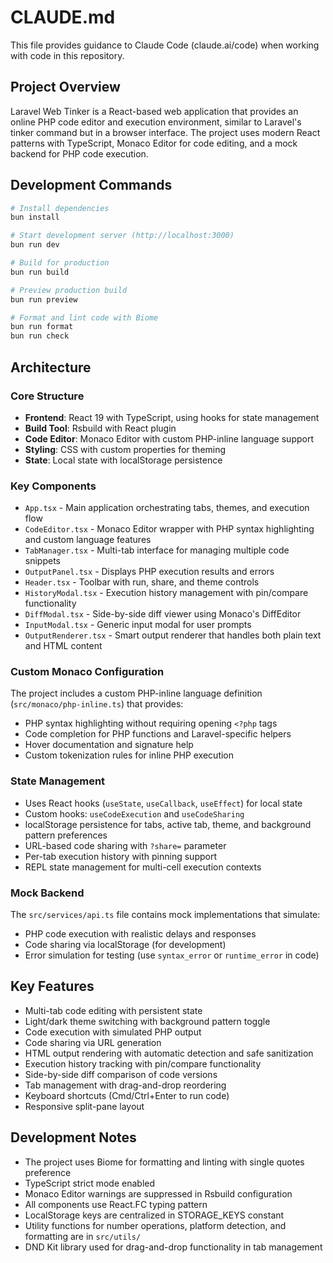 # CLAUDE.md

This file provides guidance to Claude Code (claude.ai/code) when working with code in this repository.

## Project Overview

Laravel Web Tinker is a React-based web application that provides an online PHP code editor and execution environment,
similar to Laravel's tinker command but in a browser interface. The project uses modern React patterns with TypeScript,
Monaco Editor for code editing, and a mock backend for PHP code execution.

## Development Commands

```bash
# Install dependencies
bun install

# Start development server (http://localhost:3000)
bun run dev

# Build for production
bun run build

# Preview production build
bun run preview

# Format and lint code with Biome
bun run format
bun run check
```

## Architecture

### Core Structure

- **Frontend**: React 19 with TypeScript, using hooks for state management
- **Build Tool**: Rsbuild with React plugin
- **Code Editor**: Monaco Editor with custom PHP-inline language support
- **Styling**: CSS with custom properties for theming
- **State**: Local state with localStorage persistence

### Key Components

- `App.tsx` - Main application orchestrating tabs, themes, and execution flow
- `CodeEditor.tsx` - Monaco Editor wrapper with PHP syntax highlighting and custom language features
- `TabManager.tsx` - Multi-tab interface for managing multiple code snippets
- `OutputPanel.tsx` - Displays PHP execution results and errors
- `Header.tsx` - Toolbar with run, share, and theme controls
- `HistoryModal.tsx` - Execution history management with pin/compare functionality
- `DiffModal.tsx` - Side-by-side diff viewer using Monaco's DiffEditor
- `InputModal.tsx` - Generic input modal for user prompts
- `OutputRenderer.tsx` - Smart output renderer that handles both plain text and HTML content

### Custom Monaco Configuration

The project includes a custom PHP-inline language definition (`src/monaco/php-inline.ts`) that provides:

- PHP syntax highlighting without requiring opening `<?php` tags
- Code completion for PHP functions and Laravel-specific helpers
- Hover documentation and signature help
- Custom tokenization rules for inline PHP execution

### State Management

- Uses React hooks (`useState`, `useCallback`, `useEffect`) for local state
- Custom hooks: `useCodeExecution` and `useCodeSharing`
- localStorage persistence for tabs, active tab, theme, and background pattern preferences
- URL-based code sharing with `?share=` parameter
- Per-tab execution history with pinning support
- REPL state management for multi-cell execution contexts

### Mock Backend

The `src/services/api.ts` file contains mock implementations that simulate:

- PHP code execution with realistic delays and responses
- Code sharing via localStorage (for development)
- Error simulation for testing (use `syntax_error` or `runtime_error` in code)

## Key Features

- Multi-tab code editing with persistent state
- Light/dark theme switching with background pattern toggle
- Code execution with simulated PHP output
- Code sharing via URL generation
- HTML output rendering with automatic detection and safe sanitization
- Execution history tracking with pin/compare functionality
- Side-by-side diff comparison of code versions
- Tab management with drag-and-drop reordering
- Keyboard shortcuts (Cmd/Ctrl+Enter to run code)
- Responsive split-pane layout

## Development Notes

- The project uses Biome for formatting and linting with single quotes preference
- TypeScript strict mode enabled
- Monaco Editor warnings are suppressed in Rsbuild configuration
- All components use React.FC typing pattern
- LocalStorage keys are centralized in STORAGE_KEYS constant
- Utility functions for number operations, platform detection, and formatting are in `src/utils/`
- DND Kit library used for drag-and-drop functionality in tab management
